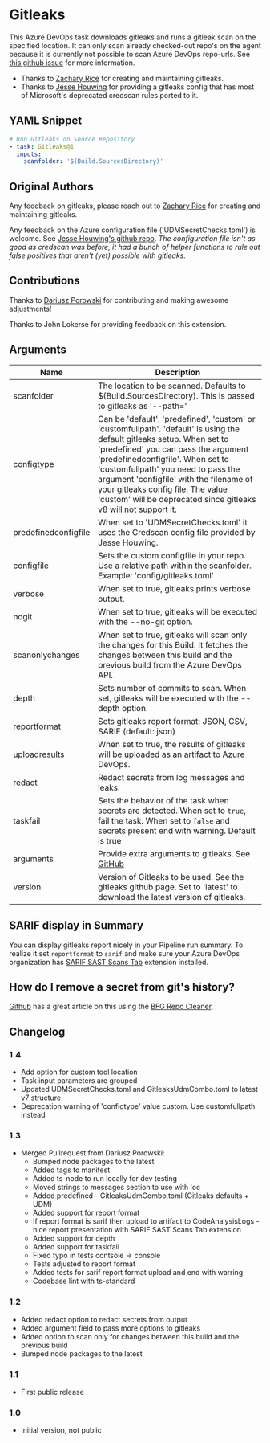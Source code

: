 # Gitleaks

This Azure DevOps task downloads gitleaks and runs a gitleak scan on the specified location. It can only scan already checked-out repo's on the agent because it is currently not possible to scan Azure DevOps repo-urls. See [this github issue](https://github.com/zricethezav/gitleaks/issues/440) for more information.

- Thanks to [Zachary Rice](https://github.com/zricethezav) for creating and maintaining gitleaks.
- Thanks to [Jesse Houwing](https://github.com/jessehouwing) for providing a gitleaks config that has most of Microsoft's deprecated credscan rules ported to it.

## YAML Snippet

```yaml
# Run Gitleaks on Source Repository
- task: Gitleaks@1
  inputs:
    scanfolder: '$(Build.SourcesDirectory)'
```

## Original Authors

Any feedback on gitleaks, please reach out to [Zachary Rice](https://github.com/zricethezav) for creating and maintaining gitleaks.

Any feedback on the Azure configuration file ('UDMSecretChecks.toml') is welcome. See [Jesse Houwing's github repo](https://github.com/jessehouwing/gitleaks-azure). 
*The configuration file isn't as good as credscan was before, it had a bunch of helper functions to rule out false positives that aren't (yet) possible with gitleaks.*

## Contributions

Thanks to [Dariusz Porowski](https://github.com/DariuszPorowski) for contributing and making awesome adjustments!

Thanks to John Lokerse for providing feedback on this extension.

## Arguments

| Name                 | Description                                                                                                                                                                                                                                                                           |
| -------------------- | ------------------------------------------------------------------------------------------------------------------------------------------------------------------------------------------------------------------------------------------------------------------------------------- |
| scanfolder           | The location to be scanned. Defaults to $(Build.SourcesDirectory). This is passed to gitleaks as '--path='                                                                                                                                                                            |
| configtype           | Can be 'default', 'predefined', 'custom' or 'customfullpath'. 'default' is using the default gitleaks setup. When set to 'predefined' you can pass the argument 'predefinedconfigfile'. When set to 'customfullpath' you need to pass the argument 'configfile' with the filename of your gitleaks config file. The value 'custom'  will be deprecated since gitleaks v8 will not support it.|
| predefinedconfigfile | When set to 'UDMSecretChecks.toml' it uses the Credscan config file provided by Jesse Houwing.                                                                                                                                                                                        |
| configfile           | Sets the custom configfile in your repo. Use a relative path within the scanfolder. Example: 'config/gitleaks.toml'                                                                                                                                                                   |
| verbose              | When set to true, gitleaks prints verbose output.                                                                                                                                                                                                                                     |
| nogit                | When set to true, gitleaks will be executed with the --no-git option.                                                                                                                                                                                                                 |
| scanonlychanges      | When set to true, gitleaks will scan only the changes for this Build. It fetches the changes between this build and the previous build from the Azure DevOps API.                                                                                                                                                |
| depth                | Sets number of commits to scan. When set, gitleaks will be executed with the --depth option.                                                                                                                                                                                        |
| reportformat         | Sets gitleaks report format: JSON, CSV, SARIF (default: json)                                                                                                                                                                                                                         |
| uploadresults        | When set to true, the results of gitleaks will be uploaded as an artifact to Azure DevOps.                                                                                                                                                                                            |
| redact               | Redact secrets from log messages and leaks.                                                                                                                                                                                                                                           |
| taskfail             | Sets the behavior of the task when secrets are detected. When set to `true`, fail the task. When set to `false` and secrets present end with warning. Default is true                                                                                                                                 |
| arguments            | Provide extra arguments to gitleaks. See [GitHub](https://github.com/zricethezav/gitleaks#usage-and-options)                                                                                                                                                                          |
| version              | Version of Gitleaks to be used. See the gitleaks github page. Set to 'latest' to download the latest version of gitleaks.                                                                                                                                                             |

## SARIF display in Summary

You can display gitleaks report nicely in your Pipeline run summary. To realize it set `reportformat` to `sarif` and make sure your Azure DevOps organization has [SARIF SAST Scans Tab](https://marketplace.visualstudio.com/items?itemName=sariftools.scans) extension installed.

## How do I remove a secret from git's history?

[Github](https://docs.github.com/en/github/authenticating-to-github/removing-sensitive-data-from-a-repository) has a great article on this using the [BFG Repo Cleaner](https://rtyley.github.io/bfg-repo-cleaner/).

## Changelog
### 1.4

- Add option for custom tool location
- Task input parameters are grouped
- Updated UDMSecretChecks.toml and GitleaksUdmCombo.toml to latest v7 structure
- Deprecation warning of 'configtype' value custom. Use customfullpath instead

### 1.3

- Merged Pullrequest from Dariusz Porowski:
  - Bumped node packages to the latest
  - Added tags to manifest
  - Added ts-node to run locally for dev testing
  - Moved strings to messages section to use with loc
  - Added predefined - GitleaksUdmCombo.toml (Gitleaks defaults + UDM)
  - Added support for report format
  - If report format is sarif then upload to artifact to CodeAnalysisLogs - nice report presentation with SARIF SAST Scans Tab extension
  - Added support for depth
  - Added support for taskfail
  - Fixed typo in tests contsole -> console
  - Tests adjusted to report format
  - Added tests for sarif report format upload and end with warring
  - Codebase lint with ts-standard
### 1.2

- Added redact option to redact secrets from output
- Added argument field to pass more options to gitleaks
- Added option to scan only for changes between this build and the previous build
- Bumped node packages to the latest
### 1.1

- First public release
### 1.0

- Initial version, not public